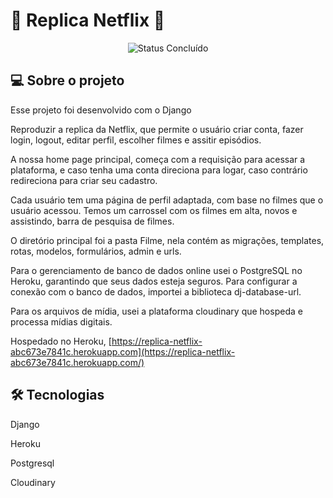 # 🎥 Replica Netflix 🎥
 <p align="center"><img alt="Status Concluído" src="https://img.shields.io/badge/STATUS-CONCLU%C3%8DDO-brightgreen">

## 💻 Sobre o projeto
Esse projeto foi desenvolvido com o Django

Reproduzir a replica da Netflix, que permite o usuário criar conta, fazer login, logout, editar perfil, escolher filmes e assitir episódios.

A nossa home page principal, começa com a requisição para acessar a plataforma, e caso tenha uma conta direciona para logar, caso contrário redireciona para criar seu cadastro.

Cada usuário tem uma página de perfil adaptada, com base no filmes que o usuário acessou. Temos um carrossel com os filmes em alta, novos e assistindo, barra de pesquisa de filmes.

O diretório principal foi a pasta Filme, nela contém as migrações, templates, rotas, modelos, formulários, admin e urls.

Para o gerenciamento de banco de dados online usei o PostgreSQL no Heroku, garantindo que seus dados esteja seguros.
Para configurar a conexão com o banco de dados, importei a biblioteca dj-database-url.

Para os arquivos de mídia, usei a plataforma cloudinary que hospeda e processa mídias digitais.

Hospedado no Heroku, [https://replica-netflix-abc673e7841c.herokuapp.com](https://replica-netflix-abc673e7841c.herokuapp.com/)  


## 🛠 Tecnologias

<p>Django</p>
<p>Heroku</p>
<p>Postgresql</p>
<p>Cloudinary</p>
